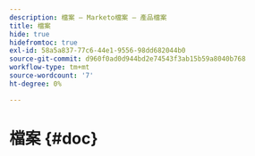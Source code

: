 ```yaml
---
description: 檔案 — Marketo檔案 — 產品檔案
title: 檔案
hide: true
hidefromtoc: true
exl-id: 58a5a837-77c6-44e1-9556-98dd682044b0
source-git-commit: d960f0ad0d944bd2e74543f3ab15b59a8040b768
workflow-type: tm+mt
source-wordcount: '7'
ht-degree: 0%

---
```


# 檔案 {#doc}
